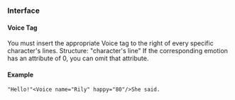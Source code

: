 ### Interface
#### Voice Tag
You must insert the appropriate Voice tag to the right of every specific character's lines.
Structure: "character's line"<Voice name="character name" happy="0~100" fun="0~100" angry="0~100" sad="0~100" crying="0~100"/>
If the corresponding emotion has an attribute of 0, you can omit that attribute.
#### Example
```
"Hello!"<Voice name="Rily" happy="80"/>She said.
```